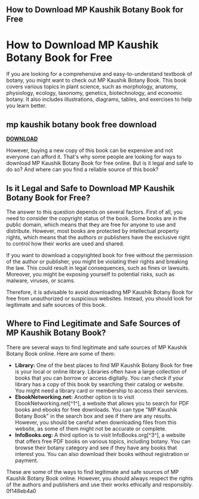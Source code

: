 ## How to Download MP Kaushik Botany Book for Free

  
# How to Download MP Kaushik Botany Book for Free
 
If you are looking for a comprehensive and easy-to-understand textbook of botany, you might want to check out MP Kaushik Botany Book. This book covers various topics in plant science, such as morphology, anatomy, physiology, ecology, taxonomy, genetics, biotechnology, and economic botany. It also includes illustrations, diagrams, tables, and exercises to help you learn better.
 
## mp kaushik botany book free download


[**DOWNLOAD**](https://www.google.com/url?q=https%3A%2F%2Furlca.com%2F2tKbHk&sa=D&sntz=1&usg=AOvVaw1hATpNGnYNAWx4VOu4BEER)

 
However, buying a new copy of this book can be expensive and not everyone can afford it. That's why some people are looking for ways to download MP Kaushik Botany Book for free online. But is it legal and safe to do so? And where can you find a reliable source of this book?
 
## Is it Legal and Safe to Download MP Kaushik Botany Book for Free?
 
The answer to this question depends on several factors. First of all, you need to consider the copyright status of the book. Some books are in the public domain, which means that they are free for anyone to use and distribute. However, most books are protected by intellectual property rights, which means that the authors or publishers have the exclusive right to control how their works are used and shared.
 
If you want to download a copyrighted book for free without the permission of the author or publisher, you might be violating their rights and breaking the law. This could result in legal consequences, such as fines or lawsuits. Moreover, you might be exposing yourself to potential risks, such as malware, viruses, or scams.
 
Therefore, it is advisable to avoid downloading MP Kaushik Botany Book for free from unauthorized or suspicious websites. Instead, you should look for legitimate and safe sources of this book.
 
## Where to Find Legitimate and Safe Sources of MP Kaushik Botany Book?
 
There are several ways to find legitimate and safe sources of MP Kaushik Botany Book online. Here are some of them:
 
- **Library:** One of the best places to find MP Kaushik Botany Book for free is your local or online library. Libraries often have a large collection of books that you can borrow or access digitally. You can check if your library has a copy of this book by searching their catalog or website. You might need a library card or membership to access their services.
- **EbookNetworking.net:** Another option is to visit EbookNetworking.net[^1^], a website that allows you to search for PDF books and ebooks for free downloads. You can type "MP Kaushik Botany Book" in the search box and see if there are any results. However, you should be careful when downloading files from this website, as some of them might not be accurate or complete.
- **InfoBooks.org:** A third option is to visit InfoBooks.org[^3^], a website that offers free PDF books on various topics, including botany. You can browse their botany category and see if they have any books that interest you. You can also download their books without registration or payment.

These are some of the ways to find legitimate and safe sources of MP Kaushik Botany Book online. However, you should always respect the rights of the authors and publishers and use their works ethically and responsibly.
 0f148eb4a0
